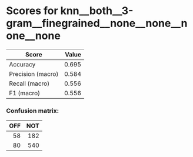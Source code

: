 # Scores for knn__both__3-gram__finegrained__none__none__none__none
|      Score      |Value|
|-----------------|----:|
|Accuracy         |0.695|
|Precision (macro)|0.584|
|Recall (macro)   |0.556|
|F1 (macro)       |0.556|

### Confusion matrix:
|OFF|NOT|
|--:|--:|
| 58|182|
| 80|540|
